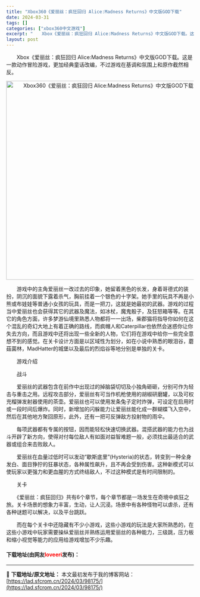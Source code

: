 ```yaml
---
title: "Xbox360《爱丽丝：疯狂回归 Alice:Madness Returns》中文版GOD下载"
date: 2024-03-31
tags: []
categories: ["xbox360中文游戏"]
excerpt: "　　Xbox《爱丽丝：疯狂回归 Alice:Madness Returns》中文版GOD下载。这是一款动作冒险游戏，更加经典童话改编，不过游戏在基调和氛围上和原作截然相反。 　　游戏中的主角爱丽丝一改过去的印象，她留着黑色的长发，身着哥德式的装扮，阴沉的面貌下露着杀气，胸前挂着一个银色的十字架。她手&hellip;"
layout: post
---
```


 <p>　　Xbox《爱丽丝：疯狂回归 Alice:Madness Returns》中文版GOD下载。这是一款动作冒险游戏，更加经典童话改编，不过游戏在基调和氛围上和原作截然相反。</p> <p align="center"><img align="" border="0" src="https://lad.sfcrom.cn/wp-content/uploads/2024/03/20240330_66083fd06b387.jpg" width="533" alt="Xbox360《爱丽丝：疯狂回归 Alice:Madness Returns》中文版GOD下载" /></p> <p>　　游戏中的主角爱丽丝一改过去的印象，她留着黑色的长发，身着哥德式的装扮，阴沉的面貌下露着杀气，胸前挂着一个银色的十字架。她手里的玩具不再是小熊或布娃娃等普通小女孩的玩具，而是一把刀，这就是她最初的武器。游戏的过程当中爱丽丝也会获得其它的武器及魔法，如冰杖，魔鬼骰子，及狂怒箱等等。在其它的角色方面，许多梦游仙境里熟悉人物都将一一出场，柴郡猫将指导你如何在这个混乱的奇幻大地上有着正确的路线，而疯帽人和Caterpillar也依然会迷惑你让你失去方向，而且游戏中还将出现一些全新的人物，它们将在游戏中给你一些完全意想不到的感觉。在关卡设计方面是以区域性为划分，如在小说中熟悉的眼泪谷，蘑菇菌林，MadHatter的城堡以及最后的烈焰谷等地分别是单独的关卡。</p> <p>　　游戏介绍</p> <p>　　战斗</p> <p>　　爱丽丝的武器包含在前作中出现过的掉脑袋切切及小独角砸砸，分别可作为轻击与重击之用。远程攻击部分，爱丽丝有可当作机枪使用的胡椒研磨罐，以及可权充榴弹发射器使用的茶壶。爱丽丝也可以使用发条兔子定时炸弹，可设定在启用时或一段时间后爆炸。同时，新增加的闪躲能力让爱丽丝能化成一群蝴蝶飞入空中，然后在其他地方聚回原形，此外，还有一把可反弹敌方投射物的雨伞。</p> <p>　　每项武器都有专属的按钮，因而能轻松快速切换武器。混搭武器的能力也为战斗开辟了新方向，使得对付每位敌人有如面对益智难题一般，必须找出最适合的武器或组合来击败敌人。</p> <p>　　爱丽丝在血量过低时可以发动&ldquo;歇斯底里&rdquo;(Hysteria)的状态，转变到一种全身发白、面目狰狞的狂暴状态，各种属性飙升，且不再会受到伤害。这种新模式可以使玩家以更强力和更血腥的方式终结敌人，不过这种模式是有时间限制的。</p> <p>　　关卡</p> <p>　　《爱丽丝：疯狂回归》共有6个章节，每个章节都是一场发生在奇境中疯狂之旅。关卡场景的想象力丰富，生动，让人沉浸。场景中有各种怪物可以虐杀，还有各种谜题可以解决，以及平台跳跃。</p> <p>　　而在每个关卡中还隐藏有不少小游戏，这些小游戏的玩法是大家所熟悉的，在这些小游戏中玩家需要操纵爱丽丝并熟练运用爱丽丝的各种能力，三级跳，压力板和缩小视觉等能力的应用给游戏增加不少乐趣。</p> <p><h4>下载地址(由网友<font color="red">loveeri</font>发布)：</h4></p> 

---
📖 **下载地址/原文地址：** 本文最初发布于我的博客网站：[https://lad.sfcrom.cn/2024/03/98175/](https://lad.sfcrom.cn/2024/03/98175/)
